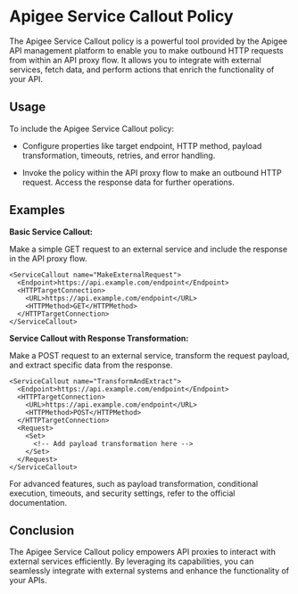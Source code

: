 # Apigee Service Callout Policy

The Apigee Service Callout policy is a powerful tool provided by the Apigee API management platform to enable you to make outbound HTTP requests from within an API proxy flow. It allows you to integrate with external services, fetch data, and perform actions that enrich the functionality of your API.

## Usage
To include the Apigee Service Callout policy:

- Configure properties like target endpoint, HTTP method, payload transformation, timeouts, retries, and error handling.

- Invoke the policy within the API proxy flow to make an outbound HTTP request. Access the response data for further operations.

## Examples
**Basic Service Callout:**

Make a simple GET request to an external service and include the response in the API proxy flow.

```
<ServiceCallout name="MakeExternalRequest">
  <Endpoint>https://api.example.com/endpoint</Endpoint>
  <HTTPTargetConnection>
    <URL>https://api.example.com/endpoint</URL>
    <HTTPMethod>GET</HTTPMethod>
  </HTTPTargetConnection>
</ServiceCallout>
```
**Service Callout with Response Transformation:**

Make a POST request to an external service, transform the request payload, and extract specific data from the response.

```
<ServiceCallout name="TransformAndExtract">
  <Endpoint>https://api.example.com/endpoint</Endpoint>
  <HTTPTargetConnection>
    <URL>https://api.example.com/endpoint</URL>
    <HTTPMethod>POST</HTTPMethod>
  </HTTPTargetConnection>
  <Request>
    <Set>
      <!-- Add payload transformation here -->
    </Set>
  </Request>
</ServiceCallout>
```

For advanced features, such as payload transformation, conditional execution, timeouts, and security settings, refer to the official documentation.

## Conclusion
The Apigee Service Callout policy empowers API proxies to interact with external services efficiently. By leveraging its capabilities, you can seamlessly integrate with external systems and enhance the functionality of your APIs.